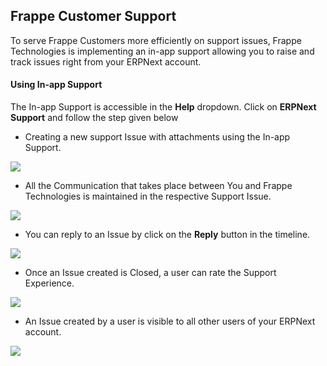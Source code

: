 <section class='top-section'>
<h1>Frappe Customer Support</h1>
</section>


To serve Frappe Customers more efficiently on support issues, Frappe Technologies is implementing an in-app support allowing you to raise and track issues right from your ERPNext account.

#### Using In-app Support

The In-app Support is accessible in the **Help** dropdown. Click on **ERPNext Support** and follow the step given below


- Creating a new support Issue with attachments using the In-app Support.
<img class="img-responsive feature-image screenshot" src="/assets/erpnext_com/images/in-app-support/esi.gif">

- All the Communication that takes place between You and Frappe Technologies is maintained in the respective Support Issue.
<img class="img-responsive feature-image screenshot" src="/assets/erpnext_com/images/in-app-support/esi-4.gif">

- You can reply to an Issue by click on the **Reply** button in the timeline.
<img class="img-responsive feature-image screenshot" src="/assets/erpnext_com/images/in-app-support/esi-2.gif">

- Once an Issue created is Closed, a user can rate the Support Experience.
<img class="img-responsive feature-image screenshot" src="/assets/erpnext_com/images/in-app-support/esi-3.gif">

- An Issue created by a user is visible to all other users of your ERPNext account.
<img class="img-responsive feature-image screenshot" src="/assets/erpnext_com/images/in-app-support/esi-5.png">
